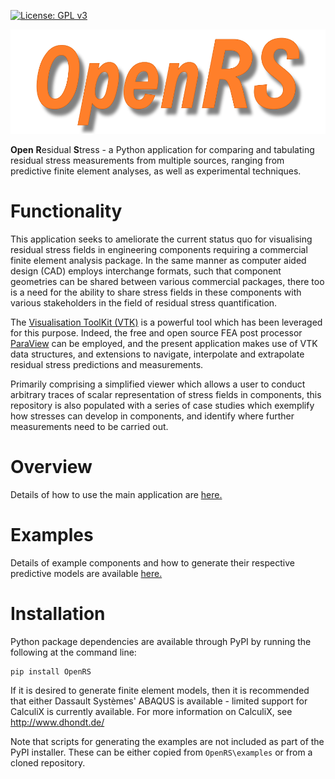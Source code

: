 [![License: GPL v3](https://img.shields.io/badge/License-GPL%20v3-blue.svg)](http://www.gnu.org/licenses/gpl-3.0) 

<span>![<span>Logo</span>](images/Logo.png)</span> 

**Open** **R**esidual **S**tress - a Python application for comparing and tabulating residual stress measurements from multiple sources, ranging from predictive finite element analyses, as well as experimental techniques.

# Functionality
This application seeks to ameliorate the current status quo for visualising residual stress fields in engineering components requiring a commercial finite element analysis package. In the same manner as computer aided design (CAD) employs interchange formats, such that component geometries can be shared between various commercial packages, there too is a need for the ability to share stress fields in these components with various stakeholders in the field of residual stress quantification.

The [Visualisation ToolKit (VTK)](http://www.vtk.org/overview/) is a powerful tool which has been leveraged for this purpose. Indeed, the free and open source FEA post processor [ParaView](https://www.paraview.org/) can be employed, and the present application makes use of VTK data structures, and extensions to navigate, interpolate and extrapolate residual stress predictions and measurements.

Primarily comprising a simplified viewer which allows a user to conduct arbitrary traces of scalar representation of stress fields in components, this repository is also populated with a series of case studies which exemplify how stresses can develop in components, and identify where further measurements need to be carried out.

# Overview
Details of how to use the main application are [here.](doc/main.md)

# Examples
Details of example components and how to generate their respective predictive models are available [here.](doc/examples.md)

# Installation
Python package dependencies are available through PyPI by running the following at the command line:
~~~
pip install OpenRS
~~~
If it is desired to generate finite element models, then it is recommended that either Dassault Systèmes' ABAQUS is available - limited support for CalculiX is currently available. For more information on CalculiX, see http://www.dhondt.de/

Note that scripts for generating the examples are not included as part of the PyPI installer. These can be either copied from `OpenRS\examples` or from a cloned repository.
